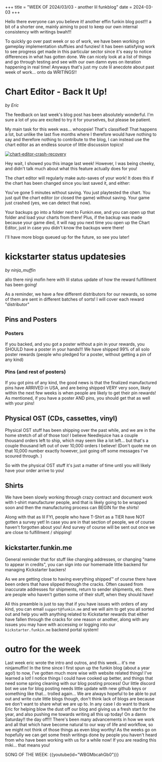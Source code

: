 +++
title = "WEEK OF 2024/03/03 - another lil funkblog"
date = 2024-03-03
+++

Hello there everyone can you believe it! another effin funkin blog post!!! a bit of a shorter one, mainly aiming to post to keep our own internal consistency with writings bwah!!!

To quickly go over past week or so of work, we have been working on gameplay implementation stuffsies and funzies! it has been satisfying work to see progress get made in this particular sector since it's easy to notice differences in what has gotten done. We can nicely look at a list of things and go through testing and see with our own damn eyes on iteration happening in real time! Anyways that's just my cute lil anecdote about past week of work... onto da WRITINGS!!


<!-- more -->
# Chart Editor - Back It Up!
*by Eric* 

The feedback on last week's blog post has been absolutely wonderful. I'm sure a lot of you are excited to try it for yourselves, but please be patient.

My main task for this week was... whoopsie! That's classified! That happens a lot, but unlike the last five months where I therefore would have nothing to say and therefore nothing to contribute to the blog, I can instead use the chart editor as an endless source of little discussion topics!

[![chart-editor-crash-recovery](/static/img/2024-02-23/chart-editor-crash-recovery.png)](https://youtu.be/kU0SmxKucCw?si=-gEaWliXBCfxDG7x)

Hey wait, I showed you this image last week! However, I was being cheeky, and didn't talk much about what this feature actually does for you!

The chart editor will regularly make auto-saves of your work! It does this if the chart has been changed since you last saved it, and either:

You've gone 5 minutes without saving.
You just playtested the chart.
You just quit the chart editor (or closed the game) without saving.
Your game just crashed (yes, we can detect that now).

Your backups go into a folder next to Funkin.exe, and you can open up that folder and load your charts from there! Plus, if the backup was made because your game died, it will nag you next time you open up the Chart Editor, just in case you didn't know the backups were there!

I'll have more blogs queued up for the future, so see you later!
    
# kickstarter status updatesies
*by ninja_muffin* 

allo there ninji mofin here with lil status update of how the reward fulfillment has been going!

As a reminder, we have a few different distributors for our rewards, so some of them are sent in different batches of sorts! I will cover each reward "distributor"

## Pins and Posters 
### Posters
If you backed, and you got a poster without a pin in your rewards, you SHOULD have a poster in your hands!!! We have shipped 99% of all solo poster rewards (people who pledged for a poster, without getting a pin of any kind)

### Pins (and rest of posters)
If you got pins of any kind, the good news is that the finalized manufactured pins have ARRIVED in USA, and are being shipped VERY very soon, likely within the next few weeks is when people are likely to get their pin rewards! As mentioned, if you have a poster AND pins, you should get that as well with your pins!

## Physical OST (CDs, cassettes, vinyl) 
Physical OST stuff has been shipping over the past while, and we are in the home stretch of all of those too! I believe Needlejuice has a couple thousand orders left to ship, which may seem like a lot left... but that's a couple thousand left out of over 10,000 orders I believe! (Don't quote me on that 10,000 number exactly however, just going off some messages I've scoured through. )

So with the physical OST stuff it's just a matter of time until you will likely have your order arrive to you!

## Shirts
We have been slowly working through crazy contract and document work with t-shirt manufacturer people, and that is likely going to be wrapped soon and then the manufacturing process can BEGIN for the shirts! 

Along with that as lil FYI, people who have T-Shirt as a TIER have NOT gotten a survey yet! In case you are in that section of people, we of course haven't forgotten about you! And survey of course will be sent out once we are close to fulfillment / shipping!

## kickstarter.funkin.me
General reminder that for stuff like changing addresses, or changing "name to appear in credits", you can sign into our homemade little backend for managing Kickstarter backers!


As we are getting close to having everything shipped:tm: of course there have been orders that have slipped through the cracks. Often caused from inaccurate addresses for shipments, return to sender shipments, etc. there are people who haven't gotten some of their stuff, when they should have! 

All this preamble is just to say that if you have issues with orders of any kind, you can email `support@funkin.me` and we will aim to get you all sorted out and help you with anything related to Kickstarter rewards that either have fallen through the cracks for one reason or another, along with any issues you may have with accessing or logging into our `kickstarter.funkin.me` backend portal system!

# outro for the week

Last week eric wrote the intro and outros, and this week... it's me ninjamuffin! In the time since I first spun up the funkin blog (about a year ago!) to now, I've gotten much more wise with website related things! I've learned a lot! I notice things I could have cooked up better, and things that need some spring cleaning with our blog posting process! Our little discord bot we use for blog posting needs little update with new github keys or something like that... trolled again... We are always hopeful to be able to put out and write cute little blogs though, don't think lack of blogs are because we don't want to share what we are up to. In any case I do want to thank Eric for helping blow the dust off our blog and giving us a fresh start for the year, and also pushing me towards writing all this up today! On a damn Saturday!! the day off!!! There's been many advancements in how we work and all that which have become natural to our way of life and workflow, so we might not think of those things as even blog worthy! As the weeks go on hopefully we can get some fresh writings done by people you haven't heard from who have been working with us for a while now! If you are reading this miki... that means you!

SONG OF THE WEEK: {{youtube(id="WBGMbcahGb0")}}
